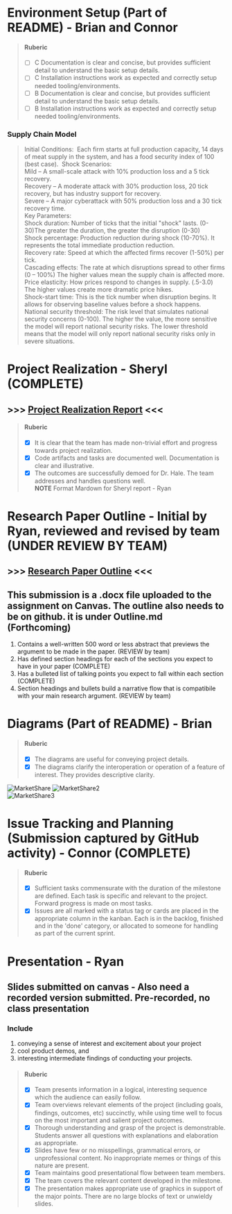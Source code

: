 # Environment Setup (Part of README)  - Brian and Connor  

 > #### Ruberic  
  > - [ ] C Documentation is clear and concise, but provides sufficient detail to understand the basic setup details.  
  > - [ ] C Installation instructions work as expected and correctly setup needed tooling/environments.
  > - [ ] B Documentation is clear and concise, but provides sufficient detail to understand the basic setup details.  
  > - [ ] B Installation instructions work as expected and correctly setup needed tooling/environments.
### Supply Chain Model
> Initial Conditions: ​ 
> Each firm starts at full production capacity, 14 days of meat supply in the system, and has a food security index of 100 (best case). ​ 
> Shock Scenarios:​  
> Mild – A small-scale attack with 10% production loss and a 5 tick recovery.​  
> Recovery – A moderate attack with 30% production loss, 20 tick recovery, but has industry support for recovery. ​  
> Severe – A major cyberattack with 50% production loss and a 30 tick recovery time.   
> Key Parameters: ​  
> Shock duration: Number of ticks that the initial "shock" lasts. (0-30)The greater the duration, the greater the disruption (0-30)​  
> Shock percentage: Production reduction during shock (10-70%).  It represents the total immediate production reduction.​  
> Recovery rate: Speed at which the affected firms recover (1-50%) per tick. ​  
> Cascading effects: The rate at which disruptions spread to other firms (0 – 100%) The higher values mean the supply chain is affected more. ​  
> Price elasticity: How prices respond to changes in supply. (.5-3.0) The higher values create more dramatic price hikes. ​  
> Shock-start time: This is the tick number when disruption begins. It allows for observing baseline values before a shock happens. ​  
> National security threshold: The risk level that simulates national security concerns (0-100). The higher the value, the more sensitive the model will report national security risks. The lower threshold means that the model will only report national security risks only in severe situations.   

# Project Realization  - Sheryl  (COMPLETE)
## >>> [Project Realization Report](https://github.com/cflood2/Capstone-National-Security-Threats-with-Homegenous-Software-Adoption/blob/main/prototype-progress-report.md) <<<  
> #### Ruberic  
>  - [x] It is clear that the team has made non-trivial effort and progress towards project realization.  
>  - [x] Code artifacts and tasks are documented well. Documentation is clear and illustrative.  
>  - [x] The outcomes are successfully demoed for Dr. Hale. The team addresses and handles questions well.  
>        **NOTE** Format Mardown for Sheryl report - Ryan

# Research Paper Outline  - Initial by Ryan, reviewed and revised by team  (UNDER REVIEW BY TEAM)
## >>> [Research Paper Outline](https://github.com/cflood2/Capstone-National-Security-Threats-with-Homegenous-Software-Adoption/blob/main/M2Docs/PaperOutline.md) <<<  
## This submission is a .docx file uploaded to the assignment on Canvas. The outline also needs to be on github. it is under Outline.md (Forthcoming)
1) Contains a well-written 500 word or less abstract that previews the argument to be made in the paper. (REVIEW by team)
2) Has defined section headings for each of the sections you expect to have in your paper (COMPLETE)
3) Has a bulleted list of talking points you expect to fall within each section (COMPLETE)
4) Section headings and bullets build a narrative flow that is compatibile with your main research argument. (REVIEW by team)
   
# Diagrams (Part of README) - Brian  
 > #### Ruberic  
 > - [x] The diagrams are useful for conveying project details.
 > - [x] The diagrams clarify the interoperation or operation of a feature of interest. They provides descriptive clarity.  
  
![MarketShare](https://github.com/cflood2/Capstone-National-Security-Threats-with-Homegenous-Software-Adoption/blob/main/M2Docs/Diagrams/Chart1.png?raw=true)
![MarketShare2](https://github.com/cflood2/Capstone-National-Security-Threats-with-Homegenous-Software-Adoption/blob/main/M2Docs/Diagrams/Chart2.png)  
![MarketShare3](https://github.com/cflood2/Capstone-National-Security-Threats-with-Homegenous-Software-Adoption/blob/main/M2Docs/Diagrams/Chart3.png)

# Issue Tracking and Planning (Submission captured by GitHub activity)  - Connor  (COMPLETE)
 > #### Ruberic  
 > - [x] Sufficient tasks commensurate with the duration of the milestone are defined. Each task is specific and relevant to the project. Forward progress is made on most tasks.
 > - [x] Issues are all marked with a status tag or cards are placed in the appropriate column in the kanban. Each is in the backlog, finished and in the 'done' category, or allocated to someone for handling as part of the current sprint.

# Presentation  - Ryan 
## Slides submitted on canvas - Also need a recorded version submitted. Pre-recorded, no class presentation
### Include  
1) conveying a sense of interest and excitement about your project  
2) cool product demos, and  
3) interesting intermediate findings of conducting your projects.
> #### Ruberic
> - [x] Team presents information in a logical, interesting sequence which the audience can easily follow.
> - [x] Team overviews relevant elements of the project (including goals, findings, outcomes, etc) succinctly, while using time well to focus on the most important and salient project outcomes.
> - [x] Thorough understanding and grasp of the project is demonstrable. Students answer all questions with explanations and elaboration as appropriate.
> - [x] Slides have few or no misspellings, grammatical errors, or unprofessional content. No inappropriate memes or things of this nature are present.
> - [x] Team maintains good presentational flow between team members.
> - [x] The team covers the relevant content developed in the milestone.
> - [x] The presentation makes appropriate use of graphics in support of the major points. There are no large blocks of text or unwieldy slides.
